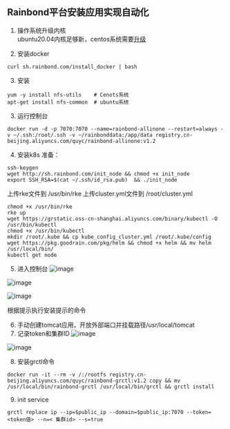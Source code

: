 
## Rainbond平台安装应用实现自动化

1. 操作系统升级内核  
ubuntu20.04内核足够新，centos系统需要[升级](https://t.goodrain.com/d/9-centos)

2. 安装docker
```
curl sh.rainbond.com/install_docker | bash
```

3. 安装
```
yum -y install nfs-utils    # Cenots系统
apt-get install nfs-common  # ubuntu系统
```

3. 运行控制台
```
docker run -d -p 7070:7070 --name=rainbond-allinone --restart=always -v ~/.ssh:/root/.ssh -v ~/rainbonddata:/app/data registry.cn-beijing.aliyuncs.com/quyc/rainbond-allinone:v1.2
```

4. 安装k8s
准备：
```
ssh-keygen
wget http://sh.rainbond.com/init_node && chmod +x init_node
export SSH_RSA=$(cat ~/.ssh/id_rsa.pub)  && ./init_node
```
上传rke文件到 /usr/bin/rke 
上传cluster.yml文件到 /root/cluster.yml
```
chmod +x /usr/bin/rke 
rke up
wget https://grstatic.oss-cn-shanghai.aliyuncs.com/binary/kubectl -O /usr/bin/kubectl
chmod +x /usr/bin/kubectl
mkdir /root/.kube && cp kube_config_cluster.yml /root/.kube/config
wget https://pkg.goodrain.com/pkg/helm && chmod +x helm && mv helm /usr/local/bin/
kubectl get node
```

5. 进入控制台
![image](https://user-images.githubusercontent.com/43192516/192736943-031fac38-a633-4e6d-97a4-d4e2cc47c401.png)

![image](https://user-images.githubusercontent.com/43192516/192741901-424eadc7-2a5f-4f5f-8926-ca09d41d515b.png)

![image](https://user-images.githubusercontent.com/43192516/192737515-dd643c77-1ebd-4ac7-a0ef-54161752c4a2.png)

根据提示执行安装提示的命令

6. 手动创建tomcat应用，开放外部端口并挂载路径/usr/local/tomcat
7. 记录token和集群ID
![image](https://user-images.githubusercontent.com/43192516/192935429-d1b95488-a075-48d5-8fd0-607d6070c651.png)

![image](https://user-images.githubusercontent.com/43192516/192935451-f81ab112-a1dd-4486-b331-84395eecf4fc.png)

8. 安装grctl命令
```
docker run -it --rm -v /:/rootfs registry.cn-beijing.aliyuncs.com/quyc/rainbond-grctl:v1.2 copy && mv /usr/local/bin/rainbond-grctl /usr/local/bin/grctl && grctl install
```
9. init service
```
grctl replace ip --ip=$public_ip --domain=$public_ip:7070 --token=<token值> --n=< 集群id> --s=true
```

